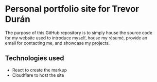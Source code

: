 # Personal portfolio site for Trevor Durán

The purpose of this GitHub repository is to simply house the source code for my website used to
introduce myself, house my résumé, provide an email for contacting me, and showcase my projects.

## Technologies used

- React to create the markup
- Cloudflare to host the site
